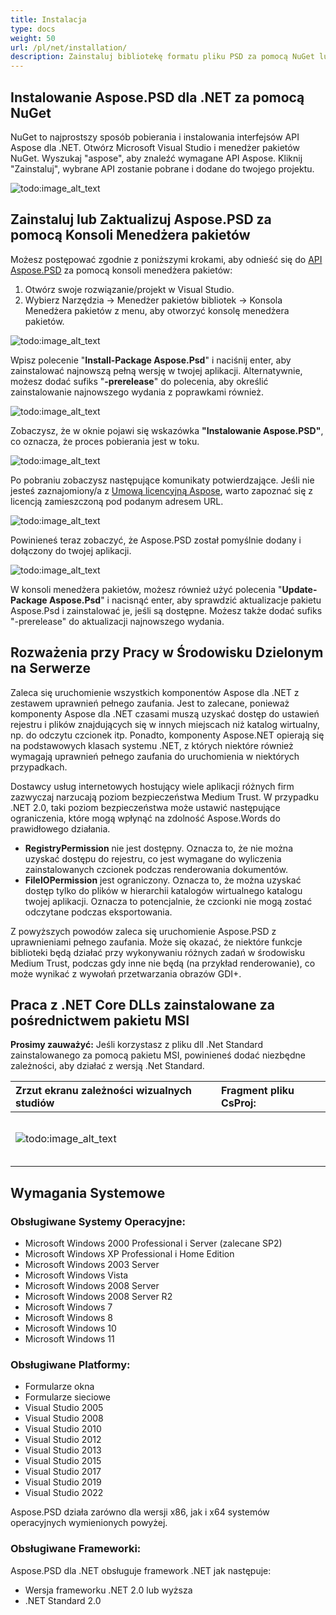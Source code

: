 ```yaml
---
title: Instalacja
type: docs
weight: 50
url: /pl/net/installation/
description: Zainstaluj bibliotekę formatu pliku PSD za pomocą NuGet lub Konsoli Menedżera pakietów.
---
```


## **Instalowanie Aspose.PSD dla .NET za pomocą NuGet**
NuGet to najprostszy sposób pobierania i instalowania interfejsów API Aspose dla .NET. Otwórz Microsoft Visual Studio i menedżer pakietów NuGet. Wyszukaj "aspose", aby znaleźć wymagane API Aspose. Kliknij "Zainstaluj", wybrane API zostanie pobrane i dodane do twojego projektu.

![todo:image_alt_text](installation_1.png)
## **Zainstaluj lub Zaktualizuj Aspose.PSD za pomocą Konsoli Menedżera pakietów**
Możesz postępować zgodnie z poniższymi krokami, aby odnieść się do [API Aspose.PSD](https://www.nuget.org/packages/Aspose.psd/) za pomocą konsoli menedżera pakietów:

1. Otwórz swoje rozwiązanie/projekt w Visual Studio.
1. Wybierz Narzędzia -> Menedżer pakietów bibliotek -> Konsola Menedżera pakietów z menu, aby otworzyć konsolę menedżera pakietów.

![todo:image_alt_text](installation_2.png)

Wpisz polecenie "**Install-Package Aspose.Psd**" i naciśnij enter, aby zainstalować najnowszą pełną wersję w twojej aplikacji. Alternatywnie, możesz dodać sufiks "**-prerelease**" do polecenia, aby określić zainstalowanie najnowszego wydania z poprawkami również.

![todo:image_alt_text](installation_3.png)

Zobaczysz, że w oknie pojawi się wskazówka **"Instalowanie Aspose.PSD"**, co oznacza, że proces pobierania jest w toku. 

![todo:image_alt_text](installation_4.png)

Po pobraniu zobaczysz następujące komunikaty potwierdzające. Jeśli nie jesteś zaznajomiony/a z [Umową licencyjną Aspose](https://company.aspose.com/legal/eula), warto zapoznać się z licencją zamieszczoną pod podanym adresem URL. 

![todo:image_alt_text](installation_5.png)

Powinieneś teraz zobaczyć, że Aspose.PSD został pomyślnie dodany i dołączony do twojej aplikacji.

![todo:image_alt_text](installation_6.png)

W konsoli menedżera pakietów, możesz również użyć polecenia "**Update-Package Aspose.Psd**" i nacisnąć enter, aby sprawdzić aktualizacje pakietu Aspose.Psd i zainstalować je, jeśli są dostępne. Możesz także dodać sufiks "-prerelease" do aktualizacji najnowszego wydania.
## **Rozważenia przy Pracy w Środowisku Dzielonym na Serwerze**
Zaleca się uruchomienie wszystkich komponentów Aspose dla .NET z zestawem uprawnień pełnego zaufania. Jest to zalecane, ponieważ komponenty Aspose dla .NET czasami muszą uzyskać dostęp do ustawień rejestru i plików znajdujących się w innych miejscach niż katalog wirtualny, np. do odczytu czcionek itp. Ponadto, komponenty Aspose.NET opierają się na podstawowych klasach systemu .NET, z których niektóre również wymagają uprawnień pełnego zaufania do uruchomienia w niektórych przypadkach.

Dostawcy usług internetowych hostujący wiele aplikacji różnych firm zazwyczaj narzucają poziom bezpieczeństwa Medium Trust. W przypadku .NET 2.0, taki poziom bezpieczeństwa może ustawić następujące ograniczenia, które mogą wpłynąć na zdolność Aspose.Words do prawidłowego działania.

- **RegistryPermission** nie jest dostępny. Oznacza to, że nie można uzyskać dostępu do rejestru, co jest wymagane do wyliczenia zainstalowanych czcionek podczas renderowania dokumentów.
- **FileIOPermission** jest ograniczony. Oznacza to, że można uzyskać dostęp tylko do plików w hierarchii katalogów wirtualnego katalogu twojej aplikacji. Oznacza to potencjalnie, że czcionki nie mogą zostać odczytane podczas eksportowania.

Z powyższych powodów zaleca się uruchomienie Aspose.PSD z uprawnieniami pełnego zaufania. Może się okazać, że niektóre funkcje biblioteki będą działać przy wykonywaniu różnych zadań w środowisku Medium Trust, podczas gdy inne nie będą (na przykład renderowanie), co może wynikać z wywołań przetwarzania obrazów GDI+.


## **Praca z .NET Core DLLs zainstalowane za pośrednictwem pakietu MSI**


**Prosimy zauważyć:** Jeśli korzystasz z pliku dll .Net Standard zainstalowanego za pomocą pakietu MSI, powinieneś dodać niezbędne zależności, aby działać z wersją .Net Standard.

|**Zrzut ekranu zależności wizualnych studiów**|**Fragment pliku CsProj:**|
| :- | :- |
|![todo:image_alt_text](installation_7.png)|<ItemGroup><p></p><p>`    `<PackageReference Include="System.Drawing.Common" Version="4.5.1" /></p><p>`    `<PackageReference Include="System.Text.Encoding.CodePages" Version="4.5.0" /></p><p></p></ItemGroup>|
## **Wymagania Systemowe**
### **Obsługiwane Systemy Operacyjne:**
- Microsoft Windows 2000 Professional i Server (zalecane SP2)
- Microsoft Windows XP Professional i Home Edition
- Microsoft Windows 2003 Server
- Microsoft Windows Vista
- Microsoft Windows 2008 Server
- Microsoft Windows 2008 Server R2
- Microsoft Windows 7
- Microsoft Windows 8
- Microsoft Windows 10
- Microsoft Windows 11
### **Obsługiwane Platformy:**
- Formularze okna
- Formularze sieciowe
- Visual Studio 2005
- Visual Studio 2008
- Visual Studio 2010
- Visual Studio 2012
- Visual Studio 2013
- Visual Studio 2015
- Visual Studio 2017
- Visual Studio 2019
- Visual Studio 2022

Aspose.PSD działa zarówno dla wersji x86, jak i x64 systemów operacyjnych wymienionych powyżej.
### **Obsługiwane Frameworki:**
Aspose.PSD dla .NET obsługuje framework .NET jak następuje:

- Wersja frameworku .NET 2.0 lub wyższa
- .NET Standard 2.0
